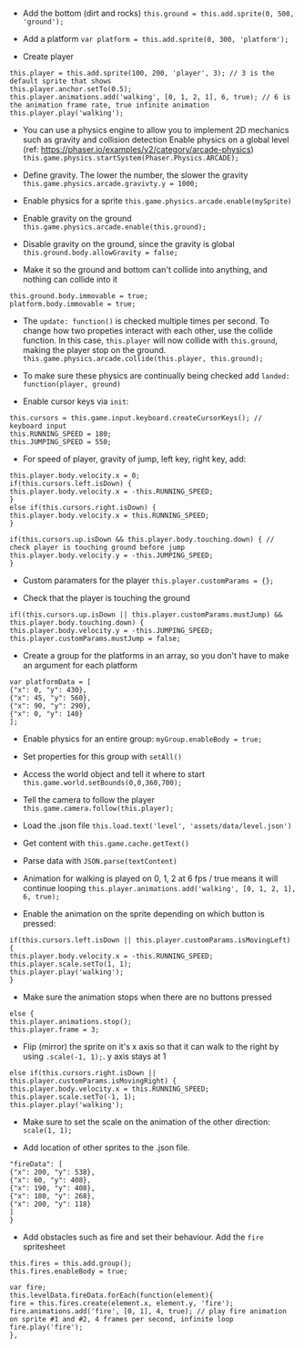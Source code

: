 - Add the bottom (dirt and rocks)
`this.ground = this.add.sprite(0, 500, 'ground');`

- Add a platform `var platform = this.add.sprite(0, 300, 'platform');`

- Create player
```
this.player = this.add.sprite(100, 200, 'player', 3); // 3 is the default sprite that shows 
this.player.anchor.setTo(0.5);
this.player.animations.add('walking', [0, 1, 2, 1], 6, true); // 6 is the animation frame rate, true infinite animation
this.player.play('walking');
```
- You can use a physics engine to allow you to implement 2D mechanics such as gravity and collision detection
Enable physics on a global level (ref: https://phaser.io/examples/v2/category/arcade-physics)
`this.game.physics.startSystem(Phaser.Physics.ARCADE);`

- Define gravity. The lower the number, the slower the gravity `this.game.physics.arcade.gravivty.y = 1000;`

- Enable physics for a sprite `this.game.physics.arcade.enable(mySprite)`

- Enable gravity on the ground `this.game.physics.arcade.enable(this.ground);`

- Disable gravity on the ground, since the gravity is global `this.ground.body.allowGravity = false;`

- Make it so the ground and bottom can't collide into anything, and nothing can collide into it
```
this.ground.body.immovable = true;
platform.body.immovable = true;
```

- The `update: function()` is checked multiple times per second. To change how two propeties interact with each other, use the collide function. In this case, `this.player` will now collide with `this.ground`, making the player stop on the ground. `this.game.physics.arcade.collide(this.player, this.ground);`

- To make sure these physics are continually being checked add `landed: function(player, ground)`

- Enable cursor keys via `init`:
```
this.cursors = this.game.input.keyboard.createCursorKeys(); // keyboard input
this.RUNNING_SPEED = 180;
this.JUMPING_SPEED = 550;
```
- For speed of player, gravity of jump, left key, right key, add:
```
this.player.body.velocity.x = 0;
if(this.cursors.left.isDown) {
this.player.body.velocity.x = -this.RUNNING_SPEED;
}
else if(this.cursors.right.isDown) {
this.player.body.velocity.x = this.RUNNING_SPEED;
}

if(this.cursors.up.isDown && this.player.body.touching.down) { // check player is touching ground before jump
this.player.body.velocity.y = -this.JUMPING_SPEED;
}
```

- Custom paramaters for the player `this.player.customParams = {};`

- Check that the player is touching the ground 
```
if((this.cursors.up.isDown || this.player.customParams.mustJump) && this.player.body.touching.down) {
this.player.body.velocity.y = -this.JUMPING_SPEED;
this.player.customParams.mustJump = false;
```
- Create a group for the platforms in an array, so you don't have to make an argument for each platform
```
var platformData = [
{"x": 0, "y": 430},
{"x": 45, "y": 560},
{"x": 90, "y": 290},
{"x": 0, "y": 140}
];
```
- Enable physics for an entire group: `myGroup.enableBody = true;`

- Set properties for this group with `setAll()`

- Access the world object and tell it where to start `this.game.world.setBounds(0,0,360,700);`

- Tell the camera to follow the player `this.game.camera.follow(this.player);`

- Load the .json file `this.load.text('level', 'assets/data/level.json')`

- Get content with `this.game.cache.getText() `

- Parse data with `JSON.parse(textContent)`

- Animation for walking is played on 0, 1, 2 at 6 fps / true means it will continue looping `this.player.animations.add('walking', [0, 1, 2, 1], 6, true);`

- Enable the animation on the sprite depending on which button is pressed:
```
if(this.cursors.left.isDown || this.player.customParams.isMovingLeft) {
this.player.body.velocity.x = -this.RUNNING_SPEED;
this.player.scale.setTo(1, 1);
this.player.play('walking');
}
```

- Make sure the animation stops when there are no buttons pressed
```
else {
this.player.animations.stop();
this.player.frame = 3;
```

- Flip (mirror) the sprite on it's x axis so that it can walk to the right by using `.scale(-1, 1);`. y axis stays at 1
```
else if(this.cursors.right.isDown || this.player.customParams.isMovingRight) {
this.player.body.velocity.x = this.RUNNING_SPEED;
this.player.scale.setTo(-1, 1);
this.player.play('walking');
```

- Make sure to set the scale on the animation of the other direction: `scale(1, 1);`

- Add location of other sprites to the .json file.
```
"fireData": [
{"x": 200, "y": 538},
{"x": 60, "y": 408},
{"x": 190, "y": 408},
{"x": 180, "y": 268},
{"x": 200, "y": 118}
]
}
```

- Add obstacles such as fire and set their behaviour. Add the `fire` spritesheet
```
this.fires = this.add.group();
this.fires.enableBody = true;

var fire;
this.levelData.fireData.forEach(function(element){
fire = this.fires.create(element.x, element.y, 'fire');
fire.animations.add('fire', [0, 1], 4, true); // play fire animation on sprite #1 and #2, 4 frames per second, infinite loop
fire.play('fire');
}, 
```